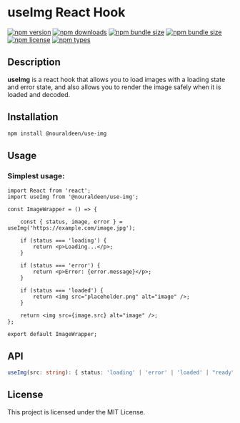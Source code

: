 # useImg React Hook
[![npm version](https://img.shields.io/npm/v/@nouraldeen/use-img.svg)](https://www.npmjs.com/package/@nouraldeen/use-img)
[![npm downloads](https://img.shields.io/npm/dm/@nouraldeen/use-img.svg)](https://www.npmjs.com/package/@nouraldeen/use-img)
[![npm bundle size](https://img.shields.io/bundlephobia/min/@nouraldeen/use-img)](https://www.npmjs.com/package/@nouraldeen/use-img)
[![npm bundle size](https://img.shields.io/bundlephobia/minzip/@nouraldeen/use-img)](https://www.npmjs.com/package/@nouraldeen/use-img)
[![npm license](https://img.shields.io/npm/l/@nouraldeen/use-img)](https://www.npmjs.com/package/@nouraldeen/use-img)
[![npm types](https://img.shields.io/npm/types/@nouraldeen/use-img)](https://www.npmjs.com/package/@nouraldeen/use-img)

<!-- [![GitHub issues](https://img.shields.io/github/issues/NourAlzway/use-img)](https://github.com/NourAlzway/use-img/issues)
[![GitHub forks](https://img.shields.io/github/forks/NourAlzway/use-img)](https://github.com/NourAlzway/use-img/network)
[![GitHub stars](https://img.shields.io/github/stars/NourAlzway/use-img)](https://github.com/NourAlzway/use-img/stargazers)
[![GitHub license](https://img.shields.io/github/license/NourAlzway/use-img)](https://github.com/NourAlzway/use-img/blob/main/LICENSE) -->


## Description
**useImg** is a react hook that allows you to load images with a loading state and error state, and also allows you to render the image safely when it is loaded and decoded.

## Installation
```bash
npm install @nouraldeen/use-img
```

## Usage
### Simplest usage:
```tsx
import React from 'react';
import useImg from '@nouraldeen/use-img';

const ImageWrapper = () => {

    const { status, image, error } = useImg('https://example.com/image.jpg');

    if (status === 'loading') {
        return <p>Loading...</p>;
    }

    if (status === 'error') {
        return <p>Error: {error.message}</p>;
    }

    if (status === 'loaded') {
        return <img src="placeholder.png" alt="image" />;
    }

    return <img src={image.src} alt="image" />;
};

export default ImageWrapper;
```

## API
```typescript
useImg(src: string): { status: 'loading' | 'error' | 'loaded' | "ready", image: HTMLImageElement | null, error: Error | null }
```

## License
This project is licensed under the MIT License.